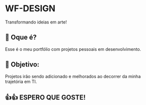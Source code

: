 # WF-DESIGN
Transformando ideias em arte!

## 🧠 Oque é?

Esse é o meu portfólio com projetos pessoais em desenvolvimento.

##

## 📃 Objetivo:

Projetos irão sendo adicionado e melhorados ao decorrer da minha trajetória em TI.

## 👍👍 ESPERO QUE GOSTE!

